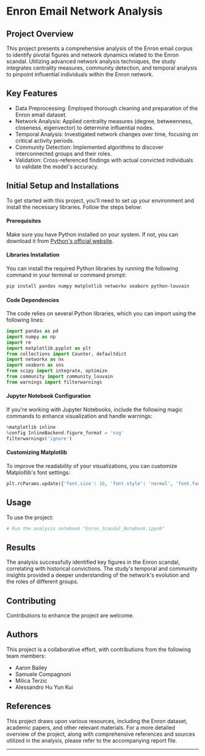 # Enron Email Network Analysis

## Project Overview
This project presents a comprehensive analysis of the Enron email corpus to identify pivotal figures and network dynamics related to the Enron scandal. Utilizing advanced network analysis techniques, the study integrates centrality measures, community detection, and temporal analysis to pinpoint influential individuals within the Enron network.

## Key Features
- Data Preprocessing: Employed thorough cleaning and preparation of the Enron email dataset.
- Network Analysis: Applied centrality measures (degree, betweenness, closeness, eigenvector) to determine influential nodes.
- Temporal Analysis: Investigated network changes over time, focusing on critical activity periods.
- Community Detection: Implemented algorithms to discover interconnected groups and their roles.
- Validation: Cross-referenced findings with actual convicted individuals to validate the model's accuracy.

## Initial Setup and Installations

To get started with this project, you'll need to set up your environment and install the necessary libraries. Follow the steps below:

#### Prerequisites

Make sure you have Python installed on your system. If not, you can download it from [Python's official website](https://www.python.org/downloads/).

#### Libraries Installation

You can install the required Python libraries by running the following command in your terminal or command prompt:

```bash
pip install pandas numpy matplotlib networkx seaborn python-louvain
```

#### Code Dependencies

The code relies on several Python libraries, which you can import using the following lines:

```python
import pandas as pd
import numpy as np
import re
import matplotlib.pyplot as plt
from collections import Counter, defaultdict
import networkx as nx
import seaborn as sns
from scipy import integrate, optimize
from community import community_louvain
from warnings import filterwarnings
```

#### Jupyter Notebook Configuration

If you're working with Jupyter Notebooks, include the following magic commands to enhance visualization and handle warnings:

```python
%matplotlib inline
%config InlineBackend.figure_format = 'svg'
filterwarnings('ignore')
```

#### Customizing Matplotlib

To improve the readability of your visualizations, you can customize Matplotlib's font settings:

```python
plt.rcParams.update({'font.size': 10, 'font.style': 'normal', 'font.family':'serif'})
```


## Usage
To use the project:
```bash
# Run the analysis notebook "Enron_Scandal_Notebook.ipynb"
```

## Results
The analysis successfully identified key figures in the Enron scandal, correlating with historical convictions. The study's temporal and community insights provided a deeper understanding of the network's evolution and the roles of different groups.

## Contributing
Contributions to enhance the project are welcome.

## Authors
This project is a collaborative effort, with contributions from the following team members:

- Aaron Bailey
- Samuele Compagnoni
- Milica Terzic
- Alessandro Hu Yun Kui


## References

This project draws upon various resources, including the Enron dataset, academic papers, and other relevant materials. For a more detailed overview of the project, along with comprehensive references and sources utilized in the analysis, please refer to the accompanying report file.

---
